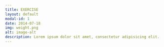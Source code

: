 ```yaml
---
title: EXERCISE
layout: default
modal-id: 1
date: 2014-07-18
img: weight.png
alt: image-alt
description: Lorem ipsum dolor sit amet, consectetur adipisicing elit. Mollitia neque assumenda ipsam nihil, molestias magnam, recusandae quos quis inventore quisquam velit asperiores, vitae? Reprehenderit soluta, eos quod consequuntur itaque. Nam.
---
```

